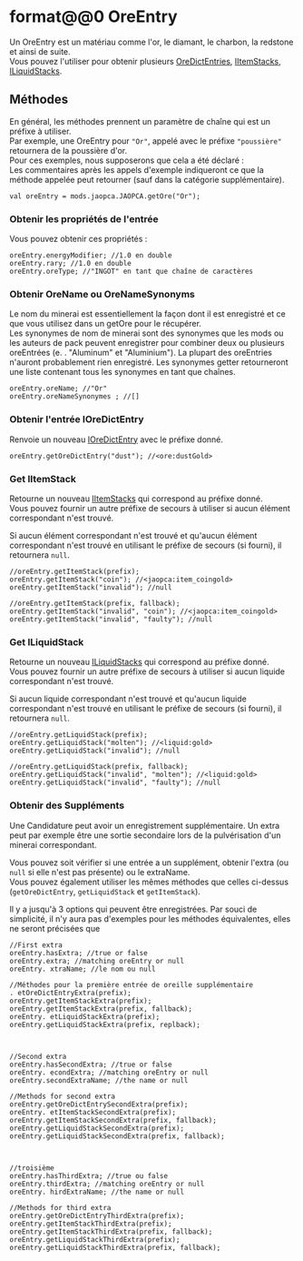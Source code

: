 # format@@0 OreEntry

Un OreEntry est un matériau comme l'or, le diamant, le charbon, la redstone et ainsi de suite.  
Vous pouvez l'utiliser pour obtenir plusieurs [OreDictEntries](/Vanilla/OreDict/IOreDictEntry/), [IItemStacks](/Vanilla/Items/IItemStack/), [ILiquidStacks](/Vanilla/Liquids/ILiquidStack/).

## Méthodes

En général, les méthodes prennent un paramètre de chaîne qui est un préfixe à utiliser.  
Par exemple, une OreEntry pour `"Or"`, appelé avec le préfixe `"poussière"` retournera de la poussière d'or.  
Pour ces exemples, nous supposerons que cela a été déclaré :  
Les commentaires après les appels d'exemple indiqueront ce que la méthode appelée peut retourner (sauf dans la catégorie supplémentaire).

```zenscript
val oreEntry = mods.jaopca.JAOPCA.getOre("Or");
```

### Obtenir les propriétés de l'entrée

Vous pouvez obtenir ces propriétés :

```zenscript
oreEntry.energyModifier; //1.0 en double
oreEntry.rary; //1.0 en double
oreEntry.oreType; //"INGOT" en tant que chaîne de caractères
```

### Obtenir OreName ou OreNameSynonyms

Le nom du minerai est essentiellement la façon dont il est enregistré et ce que vous utilisez dans un getOre pour le récupérer.  
Les synonymes de nom de minerai sont des synonymes que les mods ou les auteurs de pack peuvent enregistrer pour combiner deux ou plusieurs oreEntrées (e. . "Aluminum" et "Aluminium"). La plupart des oreEntries n'auront probablement rien enregistré. Les synonymes getter retourneront une liste contenant tous les synonymes en tant que chaînes.

```zenscript
oreEntry.oreName; //"Or"
oreEntry.oreNameSynonymes ; //[]
```

### Obtenir l'entrée IOreDictEntry

Renvoie un nouveau [IOreDictEntry](/Vanilla/OreDict/IOreDictEntry/) avec le préfixe donné.

```zenscript
oreEntry.getOreDictEntry("dust"); //<ore:dustGold>
```

### Get IItemStack

Retourne un nouveau [IItemStacks](/Vanilla/Items/IItemStack/) qui correspond au préfixe donné.  
Vous pouvez fournir un autre préfixe de secours à utiliser si aucun élément correspondant n'est trouvé.

Si aucun élément correspondant n'est trouvé et qu'aucun élément correspondant n'est trouvé en utilisant le préfixe de secours (si fourni), il retournera `null`.

```zenscript
//oreEntry.getItemStack(prefix);
oreEntry.getItemStack("coin"); //<jaopca:item_coingold>
oreEntry.getItemStack("invalid"); //null

//oreEntry.getItemStack(prefix, fallback);
oreEntry.getItemStack("invalid", "coin"); //<jaopca:item_coingold>
oreEntry.getItemStack("invalid", "faulty"); //null
```

### Get ILiquidStack

Retourne un nouveau [ILiquidStacks](/Vanilla/Liquids/ILiquidStack/) qui correspond au préfixe donné.  
Vous pouvez fournir un autre préfixe de secours à utiliser si aucun liquide correspondant n'est trouvé.

Si aucun liquide correspondant n'est trouvé et qu'aucun liquide correspondant n'est trouvé en utilisant le préfixe de secours (si fourni), il retournera `null`.

```zenscript
//oreEntry.getLiquidStack(prefix);
oreEntry.getLiquidStack("molten"); //<liquid:gold>
oreEntry.getLiquidStack("invalid"); //null

//oreEntry.getLiquidStack(prefix, fallback);
oreEntry.getLiquidStack("invalid", "molten"); //<liquid:gold>
oreEntry.getLiquidStack("invalid", "faulty"); //null
```

### Obtenir des Suppléments

Une Candidature peut avoir un enregistrement supplémentaire. Un extra peut par exemple être une sortie secondaire lors de la pulvérisation d'un minerai correspondant.

Vous pouvez soit vérifier si une entrée a un supplément, obtenir l'extra (ou `null` si elle n'est pas présente) ou le extraName.  
Vous pouvez également utiliser les mêmes méthodes que celles ci-dessus (`getOreDictEntry`, `getLiquidStack` et `getItemStack`).

Il y a jusqu'à 3 options qui peuvent être enregistrées. Par souci de simplicité, il n'y aura pas d'exemples pour les méthodes équivalentes, elles ne seront précisées que

```zenscript
//First extra
oreEntry.hasExtra; //true or false
oreEntry.extra; //matching oreEntry or null
oreEntry. xtraName; //le nom ou null

//Méthodes pour la première entrée de oreille supplémentaire
. etOreDictEntryExtra(prefix);
oreEntry.getItemStackExtra(prefix);
oreEntry.getItemStackExtra(prefix, fallback);
oreEntry. etLiquidStackExtra(prefix);
oreEntry.getLiquidStackExtra(prefix, replback);



//Second extra
oreEntry.hasSecondExtra; //true or false
oreEntry. econdExtra; //matching oreEntry or null
oreEntry.secondExtraName; //the name or null

//Methods for second extra
oreEntry.getOreDictEntrySecondExtra(prefix);
oreEntry. etItemStackSecondExtra(prefix);
oreEntry.getItemStackSecondExtra(prefix, fallback);
oreEntry.getLiquidStackSecondExtra(prefix);
oreEntry.getLiquidStackSecondExtra(prefix, fallback);



//troisième
oreEntry.hasThirdExtra; //true ou false
oreEntry.thirdExtra; //matching oreEntry or null
oreEntry. hirdExtraName; //the name or null

//Methods for third extra
oreEntry.getOreDictEntryThirdExtra(prefix);
oreEntry.getItemStackThirdExtra(prefix);
oreEntry.getItemStackThirdExtra(prefix, fallback);
oreEntry.getLiquidStackThirdExtra(prefix);
oreEntry.getLiquidStackThirdExtra(prefix, fallback);
```